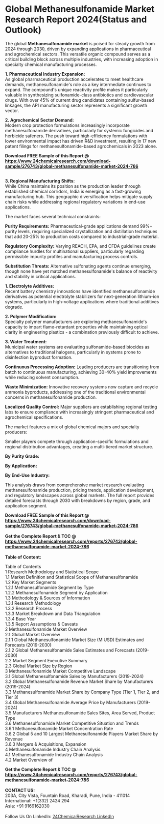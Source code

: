 <h1>Global Methanesulfonamide Market Research Report 2024(Status and Outlook)</h1><p>The global <strong>Methanesulfonamide market</strong> is poised for steady growth from 2024 through 2030, driven by expanding applications in pharmaceutical and agrochemical sectors. This versatile organic compound serves as a critical building block across multiple industries, with increasing adoption in specialty chemical manufacturing processes.</p><p><strong>1. Pharmaceutical Industry Expansion:</strong><br>
As global pharmaceutical production accelerates to meet healthcare demands, methanesulfonamide's role as a key intermediate continues to expand. The compound's unique reactivity profile makes it particularly valuable in synthesizing sulfonamide-class antibiotics and cardiovascular drugs. With over 45% of current drug candidates containing sulfur-based linkages, the API manufacturing sector represents a significant growth vector.</p><p><strong>2. Agrochemical Sector Demand:</strong><br>
Modern crop protection formulations increasingly incorporate methanesulfonamide derivatives, particularly for systemic fungicides and herbicide safeners. The push toward high-efficiency formulations with lower environmental impact has driven R&amp;D investment, resulting in 17 new patent filings for methanesulfonamide-based agrochemicals in 2023 alone.</p><div><b>Download FREE Sample of this Report @ 
            <a href="https://www.24chemicalresearch.com/download-sample/276743/global-methanesulfonamide-market-2024-786">
            https://www.24chemicalresearch.com/download-sample/276743/global-methanesulfonamide-market-2024-786</a></b></div><br><p><strong>3. Regional Manufacturing Shifts:</strong><br>
While China maintains its position as the production leader through established chemical corridors, India is emerging as a fast-growing manufacturing hub. This geographic diversification helps mitigate supply chain risks while addressing regional regulatory variations in end-use applications.</p><p>The market faces several technical constraints:</p><p><strong>Purity Requirements:</strong> Pharmaceutical-grade applications demand 99%+ purity levels, requiring specialized crystallization and distillation techniques that add 20-25% to production costs compared to industrial-grade material.</p><p><strong>Regulatory Complexity:</strong> Varying REACH, EPA, and CFDA guidelines create compliance hurdles for multinational suppliers, particularly regarding permissible impurity profiles and manufacturing process controls.</p><p><strong>Substitution Threats:</strong> Alternative sulfonating agents continue emerging, though none have yet matched methanesulfonamide's balance of reactivity and stability in critical applications.</p><p><strong>1. Electrolyte Additives:</strong><br>
Recent battery chemistry innovations have identified methanesulfonamide derivatives as potential electrolyte stabilizers for next-generation lithium-ion systems, particularly in high-voltage applications where traditional additives degrade.</p><p><strong>2. Polymer Modification:</strong><br>
Specialty polymer manufacturers are exploring methanesulfonamide's capacity to impart flame-retardant properties while maintaining optical clarity in engineering plastics - a combination previously difficult to achieve.</p><p><strong>3. Water Treatment:</strong><br>
Municipal water systems are evaluating sulfonamide-based biocides as alternatives to traditional halogens, particularly in systems prone to disinfection byproduct formation.</p><p><strong>Continuous Processing Adoption:</strong> Leading producers are transitioning from batch to continuous manufacturing, achieving 30-40% yield improvements while reducing solvent consumption.</p><p><strong>Waste Minimization:</strong> Innovative recovery systems now capture and recycle ammonia byproducts, addressing one of the traditional environmental concerns in methanesulfonamide production.</p><p><strong>Localized Quality Control:</strong> Major suppliers are establishing regional testing labs to ensure compliance with increasingly stringent pharmaceutical and agrochemical specifications.</p><p>The market features a mix of global chemical majors and specialty producers:</p><p>Smaller players compete through application-specific formulations and regional distribution advantages, creating a multi-tiered market structure.</p><p><strong>By Purity Grade:</strong></p><p><strong>By Application:</strong></p><p><strong>By End-Use Industry:</strong></p><p>This analysis draws from comprehensive market research evaluating methanesulfonamide production, pricing trends, application development, and regulatory landscapes across global markets. The full report provides detailed forecasts through 2030 with breakdowns by region, grade, and application segment.</p><div><b>Download FREE Sample of this Report @ 
            <a href="https://www.24chemicalresearch.com/download-sample/276743/global-methanesulfonamide-market-2024-786">
            https://www.24chemicalresearch.com/download-sample/276743/global-methanesulfonamide-market-2024-786</a></b></div><br><div><b>Get the Complete Report & TOC @ 
            <a href="https://www.24chemicalresearch.com/reports/276743/global-methanesulfonamide-market-2024-786">
            https://www.24chemicalresearch.com/reports/276743/global-methanesulfonamide-market-2024-786</a></b></div><br>
            <b>Table of Content:</b><p>Table of Contents<br />
1 Research Methodology and Statistical Scope<br />
1.1 Market Definition and Statistical Scope of Methanesulfonamide<br />
1.2 Key Market Segments<br />
1.2.1 Methanesulfonamide Segment by Type<br />
1.2.2 Methanesulfonamide Segment by Application<br />
1.3 Methodology & Sources of Information<br />
1.3.1 Research Methodology<br />
1.3.2 Research Process<br />
1.3.3 Market Breakdown and Data Triangulation<br />
1.3.4 Base Year<br />
1.3.5 Report Assumptions & Caveats<br />
2 Methanesulfonamide Market Overview<br />
2.1 Global Market Overview<br />
2.1.1 Global Methanesulfonamide Market Size (M USD) Estimates and Forecasts (2019-2030)<br />
2.1.2 Global Methanesulfonamide Sales Estimates and Forecasts (2019-2030)<br />
2.2 Market Segment Executive Summary<br />
2.3 Global Market Size by Region<br />
3 Methanesulfonamide Market Competitive Landscape<br />
3.1 Global Methanesulfonamide Sales by Manufacturers (2019-2024)<br />
3.2 Global Methanesulfonamide Revenue Market Share by Manufacturers (2019-2024)<br />
3.3 Methanesulfonamide Market Share by Company Type (Tier 1, Tier 2, and Tier 3)<br />
3.4 Global Methanesulfonamide Average Price by Manufacturers (2019-2024)<br />
3.5 Manufacturers Methanesulfonamide Sales Sites, Area Served, Product Type<br />
3.6 Methanesulfonamide Market Competitive Situation and Trends<br />
3.6.1 Methanesulfonamide Market Concentration Rate<br />
3.6.2 Global 5 and 10 Largest Methanesulfonamide Players Market Share by Revenue<br />
3.6.3 Mergers & Acquisitions, Expansion<br />
4 Methanesulfonamide Industry Chain Analysis<br />
4.1 Methanesulfonamide Industry Chain Analysis<br />
4.2 Market Overview of</p><div><b>Get the Complete Report & TOC @ 
            <a href="https://www.24chemicalresearch.com/reports/276743/global-methanesulfonamide-market-2024-786">
            https://www.24chemicalresearch.com/reports/276743/global-methanesulfonamide-market-2024-786</a></b></div><br><b>CONTACT US:</b><br>
            203A, City Vista, Fountain Road, Kharadi, Pune, India - 411014<br>
            International: +1(332) 2424 294<br>
            Asia: +91 9169162030 <br><br>
            Follow Us On LinkedIn: <a href="https://www.linkedin.com/company/24chemicalresearch/">24ChemicalResearch LinkedIn</a>